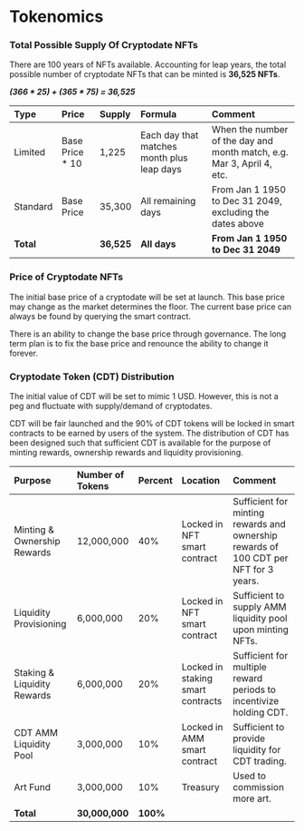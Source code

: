 # Tokenomics

### Total Possible Supply Of Cryptodate NFTs

There are 100 years of NFTs available. Accounting for leap years, the total possible number of cryptodate NFTs that can be minted is **36,525 NFTs**.

  ***(366 * 25) + (365 * 75) = 36,525***

| Type | Price | Supply | Formula | Comment |
| :--- | :--- |  :--- | :--- | :--- |
| Limited | Base Price * 10  | 1,225 | Each day that matches month plus leap days | When the number of the day and month match, e.g. Mar 3, April 4, etc. |
| Standard | Base Price | 35,300 | All remaining days | From Jan 1 1950 to Dec 31 2049, excluding the dates above |
| **Total** |  | **36,525** | **All days** | **From Jan 1 1950 to Dec 31 2049** |

### Price of Cryptodate NFTs

The initial base price of a cryptodate will be set at launch. This base price may change as the market determines the floor. The current base price can always be found by querying the smart contract. 

There is an ability to change the base price through governance. The long term plan is to fix the base price and renounce the ability to change it forever. 

### Cryptodate Token \(CDT\) Distribution 

The initial value of CDT will be set to mimic 1 USD. However, this is not a peg and fluctuate with supply/demand of cryptodates. 

CDT will be fair launched and the 90% of CDT tokens will be locked in smart contracts to be earned by users of the system. The distribution of CDT has been designed such that sufficient CDT is available for the purpose of minting rewards, ownership rewards and liquidity provisioning.

| Purpose | Number of Tokens | Percent | Location | Comment |
| :--- | :--- | :--- | :--- |  :--- |
| Minting & Ownership Rewards | 12,000,000 | 40% | Locked in NFT smart contract | Sufficient for minting rewards and ownership rewards of 100 CDT per NFT for 3 years.  |
| Liquidity Provisioning | 6,000,000 | 20% | Locked in NFT smart contract | Sufficient to supply AMM liquidity pool upon minting NFTs. |
| Staking & Liquidity Rewards | 6,000,000 | 20% | Locked in staking smart contracts | Sufficient for multiple reward periods to incentivize holding CDT. |
| CDT AMM Liquidity Pool | 3,000,000 | 10% | Locked in AMM smart contract | Sufficient to provide liquidity for CDT trading. |
| Art Fund | 3,000,000 | 10% | Treasury | Used to commission more art. |
| **Total** | **30,000,000** | **100%** |  |  | |



